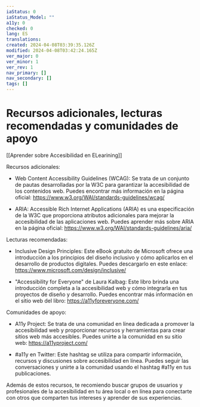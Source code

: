 ```yaml
---
iaStatus: 0
iaStatus_Model: ""
a11y: 0
checked: 0
lang: ES
translations: 
created: 2024-04-08T03:39:35.126Z
modified: 2024-04-08T03:42:24.165Z
ver_major: 0
ver_minor: 1
ver_rev: 1
nav_primary: []
nav_secondary: []
tags: []
---
```

# Recursos adicionales, lecturas recomendadas y comunidades de apoyo

[[Aprender sobre Accesibilidad en ELearining]]

Recursos adicionales:

- Web Content Accessibility Guidelines (WCAG): Se trata de un conjunto de pautas desarrolladas por la W3C para garantizar la accesibilidad de los contenidos web. Puedes encontrar más información en la página oficial: https://www.w3.org/WAI/standards-guidelines/wcag/

- ARIA: Accessible Rich Internet Applications (ARIA) es una especificación de la W3C que proporciona atributos adicionales para mejorar la accesibilidad de las aplicaciones web. Puedes aprender más sobre ARIA en la página oficial: https://www.w3.org/WAI/standards-guidelines/aria/

Lecturas recomendadas:

- Inclusive Design Principles: Este eBook gratuito de Microsoft ofrece una introducción a los principios del diseño inclusivo y cómo aplicarlos en el desarrollo de productos digitales. Puedes descargarlo en este enlace: https://www.microsoft.com/design/inclusive/

- "Accessibility for Everyone" de Laura Kalbag: Este libro brinda una introducción completa a la accesibilidad web y cómo integrarla en tus proyectos de diseño y desarrollo. Puedes encontrar más información en el sitio web del libro: https://a11yforeveryone.com/

Comunidades de apoyo:

- A11y Project: Se trata de una comunidad en línea dedicada a promover la accesibilidad web y proporcionar recursos y herramientas para crear sitios web más accesibles. Puedes unirte a la comunidad en su sitio web: https://a11yproject.com/

- #a11y en Twitter: Este hashtag se utiliza para compartir información, recursos y discusiones sobre accesibilidad en línea. Puedes seguir las conversaciones y unirte a la comunidad usando el hashtag #a11y en tus publicaciones.

Además de estos recursos, te recomiendo buscar grupos de usuarios y profesionales de la accesibilidad en tu área local o en línea para conectarte con otros que comparten tus intereses y aprender de sus experiencias.
